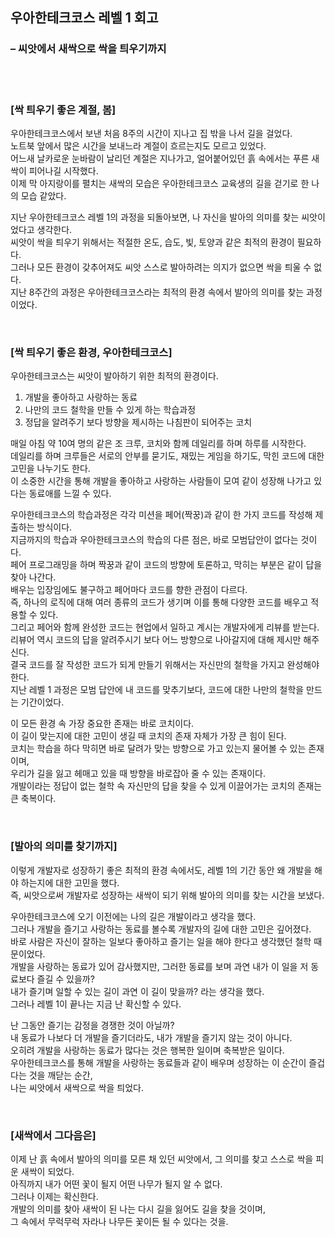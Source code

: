 ## 우아한테크코스 레벨 1 회고 
### – 씨앗에서 새싹으로 싹을 틔우기까지  

<br>
<br>

### [싹 틔우기 좋은 계절, 봄]
우아한테크코스에서 보낸 처음 8주의 시간이 지나고 집 밖을 나서 길을 걸었다.  
노트북 앞에서 많은 시간을 보내느라 계절이 흐르는지도 모르고 있었다.  
어느새 날카로운 눈바람이 날리던 계절은 지나가고, 얼어붙어있던 흙 속에서는 푸른 새싹이 피어나길 시작했다.  
이제 막 아지랑이를 펼치는 새싹의 모습은 우아한테크코스 교육생의 길을 걷기로 한 나의 모습 같았다.

지난 우아한테크코스 레벨 1의 과정을 되돌아보면, 나 자신을 발아의 의미를 찾는 씨앗이었다고 생각한다.         
씨앗이 싹을 틔우기 위해서는 적절한 온도, 습도, 빛, 토양과 같은 최적의 환경이 필요하다.    
그러나 모든 환경이 갖추어져도 씨앗 스스로 발아하려는 의지가 없으면 싹을 틔울 수 없다.    
지난 8주간의 과정은 우아한테크코스라는 최적의 환경 속에서 발아의 의미를 찾는 과정이었다.    

<br>

### [싹 틔우기 좋은 환경, 우아한테크코스]
우아한테크코스는 씨앗이 발아하기 위한 최적의 환경이다.  

1. 개발을 좋아하고 사랑하는 동료
2. 나만의 코드 철학을 만들 수 있게 하는 학습과정
3. 정답을 알려주기 보다 방향을 제시하는 나침판이 되어주는 코치  

매일 아침 약 10여 명의 같은 조 크루, 코치와 함께 데일리를 하며 하루를 시작한다.  
데일리를 하며 크루들은 서로의 안부를 묻기도, 재밌는 게임을 하기도, 막힌 코드에 대한 고민을 나누기도 한다.  
이 소중한 시간을 통해 개발을 좋아하고 사랑하는 사람들이 모여 같이 성장해 나가고 있다는 동료애를 느낄 수 있다.  

우아한테크코스의 학습과정은 각각 미션을 페어(짝꿍)과 같이 한 가지 코드를 작성해 제출하는 방식이다.  
지금까지의 학습과 우아한테크코스의 학습의 다른 점은, 바로 모범답안이 없다는 것이다.  
페어 프로그래밍을 하며 짝꿍과 같이 코드의 방향에 토론하고, 막히는 부분은 같이 답을 찾아 나간다.   
배우는 입장임에도 불구하고 페어마다 코드를 향한 관점이 다르다.  
즉, 하나의 로직에 대해 여러 종류의 코드가 생기며 이를 통해 다양한 코드를 배우고 적용할 수 있다.  
그리고 페어와 함께 완성한 코드는 현업에서 일하고 계시는 개발자에게 리뷰를 받는다.   
리뷰어 역시 코드의 답을 알려주시기 보다 어느 방향으로 나아갈지에 대해 제시만 해주신다.  
결국 코드를 잘 작성한 코드가 되게 만들기 위해서는 자신만의 철학을 가지고 완성해야 한다.    
지난 레벨 1 과정은 모범 답안에 내 코드를 맞추기보다, 코드에 대한 나만의 철학을 만드는 기간이었다.

이 모든 환경 속 가장 중요한 존재는 바로 코치이다.    
이 길이 맞는지에 대한 고민이 생길 때 코치의 존재 자체가 가장 큰 힘이 된다.    
코치는 학습을 하다 막히면 바로 달려가 맞는 방향으로 가고 있는지 물어볼 수 있는 존재이며,   
우리가 길을 잃고 헤매고 있을 때 방향을 바로잡아 줄 수 있는 존재이다.  
개발이라는 정답이 없는 철학 속 자신만의 답을 찾을 수 있게 이끌어가는 코치의 존재는 큰 축복이다. 

<br>

### [발아의 의미를 찾기까지]
이렇게 개발자로 성장하기 좋은 최적의 환경 속에서도, 레벨 1의 기간 동안 왜 개발을 해야 하는지에 대한 고민을 했다.  
즉, 씨앗으로써 개발자로 성장하는 새싹이 되기 위해 발아의 의미를 찾는 시간을 보냈다.  

우아한테크코스에 오기 이전에는 나의 길은 개발이라고 생각을 했다.  
그러나 개발을 즐기고 사랑하는 동료를 볼수록 개발자의 길에 대한 고민은 깊어졌다.  
바로 사람은 자신이 잘하는 일보다 좋아하고 즐기는 일을 해야 한다고 생각했던 철학 때문이었다.  
개발을 사랑하는 동료가 있어 감사했지만, 그러한 동료를 보며 과연 내가 이 일을 저 동료보다 즐길 수 있을까?  
내가 즐기며 일할 수 있는 길이 과연 이 길이 맞을까? 라는 생각을 했다.  
그러나 레벨 1이 끝나는 지금 난 확신할 수 있다.

난 그동안 즐기는 감정을 경쟁한 것이 아닐까?  
내 동료가 나보다 더 개발을 즐기더라도, 내가 개발을 즐기지 않는 것이 아니다.  
오히려 개발을 사랑하는 동료가 많다는 것은 행복한 일이며 축복받은 일이다.  
우아한테크코스를 통해 개발을 사랑하는 동료들과 같이 배우며 성장하는 이 순간이 즐겁다는 것을 깨닫는 순간,  
나는 씨앗에서 새싹으로 싹을 틔었다.

<br>

### [새싹에서 그다음은]  
이제 난 흙 속에서 발아의 의미를 모른 채 있던 씨앗에서, 그 의미를 찾고 스스로 싹을 피운 새싹이 되었다.  
아직까지 내가 어떤 꽃이 될지 어떤 나무가 될지 알 수 없다.  
그러나 이제는 확신한다.  
개발의 의미를 찾아 새싹이 된 나는 다시 길을 잃어도 길을 찾을 것이며,  
그 속에서 무럭무럭 자라나 나무든 꽃이든 될 수 있다는 것을.

